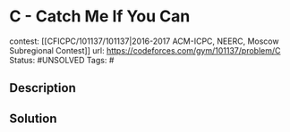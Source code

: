 # C - Catch Me If You Can

contest: [[CFICPC/101137/101137|2016-2017 ACM-ICPC, NEERC, Moscow Subregional Contest]]
url: https://codeforces.com/gym/101137/problem/C
Status: #UNSOLVED
Tags: #

## Description

## Solution

